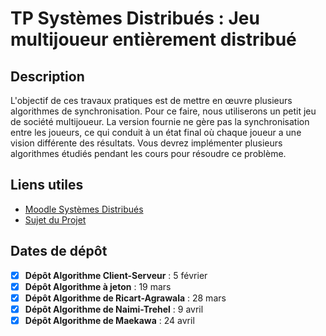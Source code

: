 # TP Systèmes Distribués : Jeu multijoueur entièrement distribué

## Description

L'objectif de ces travaux pratiques est de mettre en œuvre plusieurs algorithmes de synchronisation. Pour ce faire, nous utiliserons un petit jeu de société multijoueur. La version fournie ne gère pas la synchronisation entre les joueurs, ce qui conduit à un état final où chaque joueur a une vision différente des résultats. Vous devrez implémenter plusieurs algorithmes étudiés pendant les cours pour résoudre ce problème.

## Liens utiles

- [Moodle Systèmes Distribués](https://moodle.univ-tlse3.fr/course/view.php?id=3176)
- [Sujet du Projet](https://www.irit.fr/~Georges.Da-Costa/distributed-systems/)

## Dates de dépôt

- [x] **Dépôt Algorithme Client-Serveur** : 5 février
- [x] **Dépôt Algorithme à jeton** : 19 mars
- [X] **Dépôt Algorithme de Ricart-Agrawala** : 28 mars
- [X] **Dépôt Algorithme de Naimi-Trehel** : 9 avril
- [X] **Dépôt Algorithme de Maekawa** : 24 avril
